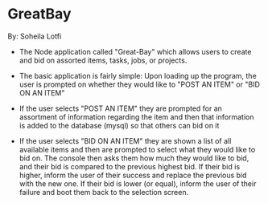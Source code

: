 # GreatBay

By:
Soheila Lotfi


* The Node application called "Great-Bay" which allows users to create and bid on assorted items, tasks, jobs, or projects.

* The basic application is fairly simple: Upon loading up the program, the user is prompted on whether they would like to "POST AN ITEM" 
or "BID ON AN ITEM"

* If the user selects "POST AN ITEM" they are prompted for an assortment of information regarding the item and then
that information is added to the database (mysql) so that others can bid on it

* If the user selects "BID ON AN ITEM" they are shown a list of all available items and 
then are prompted to select what they would like to bid on. The console then asks them how much they would like to bid, 
and their bid is compared to the previous highest bid. If their bid is higher, inform the user of their success and replace
the previous bid with the new one. If their bid is lower (or equal), inform the user of their failure and boot them back to 
the selection screen.


